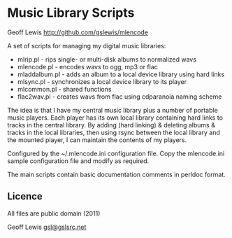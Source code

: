 Music Library Scripts
=====================

Geoff Lewis <http://github.com/gslewis/mlencode>

A set of scripts for managing my digital music libraries:

* mlrip.pl      - rips single- or multi-disk albums to normalized wavs
* mlencode.pl   - encodes wavs to ogg, mp3 or flac
* mladdalbum.pl - adds an album to a local device library using hard links
* mlsync.pl     - synchronizes a local device library to its player
* mlcommon.pl   - shared functions
* flac2wav.pl   - creates wavs from flac using cdparanoia naming scheme

The idea is that I have my central music library plus a number of portable
music players.  Each player has its own local library containing hard links to
tracks in the central library.  By adding (hard linking) & deleting albums &
tracks in the local libraries, then using rsync between the local library and
the mounted player, I can maintain the contents of my players.

Configured by the ~/.mlencode.ini configuration file.  Copy the mlencode.ini
sample configuration file and modify as required.

The main scripts contain basic documentation comments in perldoc format.

Licence
-------
All files are public domain (2011)

Geoff Lewis <gsl@gslsrc.net>
